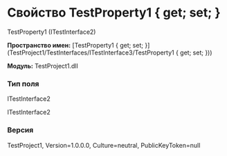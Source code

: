 # Свойство TestProperty1 { get; set; }

TestProperty1 (ITestInterface2)

**Пространство имен:** [TestProperty1 { get; set; }](TestProject1/TestInterfaces/ITestInterface3/TestProperty1 { get; set; }))

**Модуль:** TestProject1.dll
### Тип поля
ITestInterface2<member name="T:TestProject1.TestInterfaces.ITestInterface2">
  <summary>
            ITestInterface2
            </summary>
</member>

### Версия
TestProject1, Version=1.0.0.0, Culture=neutral, PublicKeyToken=null
